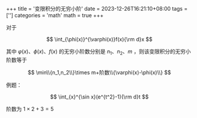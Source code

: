 +++
title = '变限积分的无穷小阶'
date = 2023-12-26T16:21:10+08:00
tags = ['']
categories = 'math'
math = true
+++

对于

$$
\int_{\phi(x)}^{\varphi(x)}f(x){\rm d}x
$$

其中
$\varphi(x)$、$\phi(x)$、$f(x)$
的无穷小阶数分别是
$n_1$、$n_2$、$m$
，则该变限积分的无穷小阶数等于

$$
\min\\{n_1,n_2\\}\times m+阶数\\{\varphi(x)-\phi(x)\\}
$$

例题：

$$
\int_{x}^{\sin x}(e^{t^2}-1){\rm d}t
$$

阶数为 $1\times2+3=5$

